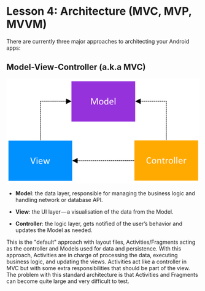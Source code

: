 # Lesson 4: Architecture (MVC, MVP, MVVM)

There are currently three major approaches to architecting your Android apps:

## Model-View-Controller (a.k.a MVC)

![Model View Controller][model-view-controller]

 * **Model**: the data layer, responsible for managing the business logic and handling network or 
database API.

 * **View**: the UI layer — a visualisation of the data from the Model.
 
 * **Controller**: the logic layer, gets notified of the user’s behavior and updates the Model
 as needed.

This is the "default" approach with layout files, Activities/Fragments acting as the controller
and Models used for data and persistence. With this approach, Activities are in charge of
processing the data, executing business logic, and updating the views. Activities act like a
controller in MVC but with some extra responsibilities that should be part of the view. The
problem with this standard architecture is that Activities and Fragments can become quite large and
very difficult to test.

[model-view-controller]: mvc.png "model-view-controller"